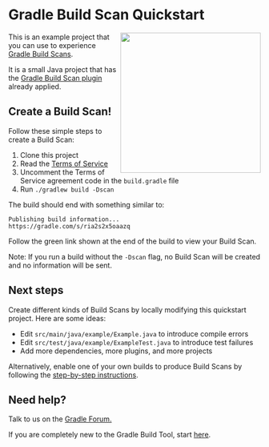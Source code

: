 # Gradle Build Scan Quickstart

<img src="http://bit.ly/28Pn68D" align="right" width="280" />

This is an example project that you can use to experience [Gradle Build Scans][gradle.com].

It is a small Java project that has the [Gradle Build Scan plugin][plugin] already applied.

## Create a Build Scan!

Follow these simple steps to create a Build Scan:

1. Clone this project
2. Read the [Terms of Service][terms-of-service]
3. Uncomment the Terms of Service agreement code in the `build.gradle` file
4. Run `./gradlew build -Dscan`

The build should end with something similar to:

    Publishing build information...
    https://gradle.com/s/ria2s2x5oaazq
    
Follow the green link shown at the end of the build to view your Build Scan.

Note: If you run a build without the `-Dscan` flag, no Build Scan will be created and 
no information will be sent.

## Next steps

Create different kinds of Build Scans by locally modifying this quickstart project. Here are some ideas:

- Edit `src/main/java/example/Example.java` to introduce compile errors
- Edit `src/test/java/example/ExampleTest.java` to introduce test failures
- Add more dependencies, more plugins, and more projects 

Alternatively, enable one of your own builds to produce Build Scans by following the [step-by-step instructions][instructions]. 
    
## Need help?

Talk to us on the <a href="https://discuss.gradle.org/c/help-discuss/cloud-services">Gradle Forum.</a>

If you are completely new to the Gradle Build Tool, start [here][gradle-download].

[gradle-download]: https://gradle.org/gradle-download
[plugin]: https://scans.gradle.com/plugin
[gradle.com]: https://www.gradle.com
[terms-of-service]: https://scans.gradle.com/terms-of-service
[instructions]: https://scans.gradle.com/get-started
